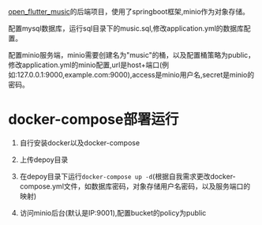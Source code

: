 [open_flutter_music](https://github.com/zyk-miao/open_flutter_music)的后端项目，使用了springboot框架,minio作为对象存储。

配置mysql数据库，运行sql目录下的music.sql,修改application.yml的数据库配置。

配置minio服务端，minio需要创建名为"music"的桶，以及配置桶策略为public，修改application.yml的minio配置,url是host+端口(例如:127.0.0.1:9000,example.com:9000),access是minio用户名,secret是minio的密码。

# docker-compose部署运行

1. 自行安装docker以及docker-compose

2. 上传depoy目录

3. 在depoy目录下运行`docker-compose up -d`(根据自我需求更改docker-compose.yml文件，如数据库密码，对象存储用户名密码，以及服务端口的映射)

4. 访问minio后台(默认是IP:9001),配置bucket的policy为public
   
   [](https://github.com/zyk-miao/open_flutter_music_back/blob/master/img/public.png)
